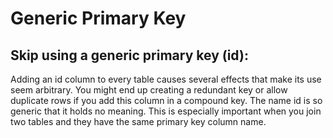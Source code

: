 # Generic Primary Key

 ## **Skip using a generic primary key (id):**   
  Adding an id column to every table causes several effects that make its
  use seem arbitrary. You might end up creating a redundant key or allow
  duplicate rows if you add this column in a compound key.
  The name id is so generic that it holds no meaning. This is especially
  important when you join two tables and they have the same primary
  key column name.